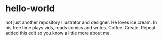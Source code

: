 # hello-world
not just another repository
Illustrator and designer. He loves ice cream. In his free time plays vids, reads comics and writes.
Coffee. Create. Repeat.
added this edit so you know a little more about me.
